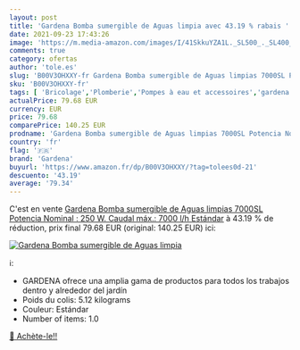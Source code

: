 ```yaml
---
layout: post
title: 'Gardena Bomba sumergible de Aguas limpia avec 43.19 % rabais '
date: 2021-09-23 17:43:26
image: 'https://m.media-amazon.com/images/I/41SkkuYZA1L._SL500_._SL400_.jpg'
comments: true
category: ofertas
author: 'tole.es'
slug: 'B00V3OHXXY-fr Gardena Bomba sumergible de Aguas limpias 7000SL Potencia...'
sku: 'B00V3OHXXY-fr'
tags: [ 'Bricolage','Plomberie','Pompes à eau et accessoires','gardena', ]
actualPrice: 79.68 EUR
currency: EUR
price: 79.68
comparePrice: 140.25 EUR
prodname: 'Gardena Bomba sumergible de Aguas limpias 7000SL Potencia Nominal : 250 W. Caudal máx.: 7000 l/h  Estándar'
country: 'fr'
flag: '🇫🇷'
brand: 'Gardena'
buyurl: 'https://www.amazon.fr/dp/B00V3OHXXY/?tag=tolees0d-21'
descuento: '43.19'
average: '79.34'
---
```


C'est en vente [Gardena Bomba sumergible de Aguas limpias 7000SL Potencia Nominal : 250 W. Caudal máx.: 7000 l/h  Estándar](https://www.amazon.fr/dp/B00V3OHXXY/?tag=tolees0d-21)  à  43.19 % de réduction, prix final  79.68 EUR (original: 140.25 EUR) ici:

[![Gardena Bomba sumergible de Aguas limpia](https://m.media-amazon.com/images/I/41SkkuYZA1L._SL500_._SL400_.jpg)](https://www.amazon.fr/dp/B00V3OHXXY/?tag=tolees0d-21)

ℹ️:

- GARDENA ofrece una amplia gama de productos para todos los trabajos dentro y alrededor del jardín
- Poids du colis: 5.12 kilograms
- Couleur: Estándar
- Number of items: 1.0

[🛒 Achète-le!!](https://www.amazon.fr/dp/B00V3OHXXY/?tag=tolees0d-21)
